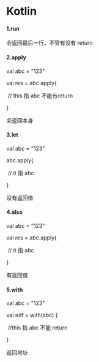 # Kotlin

#### 1.run

会返回最后一行，不管有没有 return

#### 2.apply

val abc = "123"

val res = abc.apply{

​	// this 指 abc  不能有return 

}

会返回本身

#### 3.let

val abc = "123"

abc.apply{

​	// it 指 abc  

}

没有返回值

#### 4.also

val abc = "123"

val res = abc.apply{

​	// it 指 abc  

}

有返回值

#### 5.with 

val abc = "123"

val edf = with(abc) {

​	//this 指 abc 不能 return 

}

返回地址